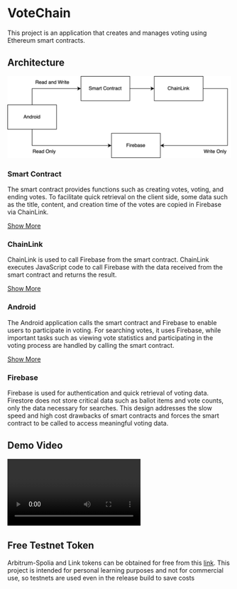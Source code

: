 # VoteChain

This project is an application that creates and manages voting using Ethereum smart contracts.

## Architecture

![architecture](./docs/res/architecture.drawio.png)

### Smart Contract

The smart contract provides functions such as creating votes, voting, and ending votes. To facilitate quick retrieval on
the client side, some data such as the title, content, and creation time of the votes are copied in Firebase via
ChainLink.

[Show More](./contract)

### ChainLink

ChainLink is used to call Firebase from the smart contract. ChainLink executes JavaScript code to call Firebase with the
data received from the smart contract and returns the result.

[Show More](./contract/script)

### Android

The Android application calls the smart contract and Firebase to enable users to participate in voting. For searching
votes, it uses Firebase, while important tasks such as viewing vote statistics and participating in the voting process
are handled by calling the smart contract.

[Show More](./android)

### Firebase

Firebase is used for authentication and quick retrieval of voting data. Firestore does not store critical data such as
ballot items and vote counts, only the data necessary for searches. This design addresses the slow speed and high cost
drawbacks of smart contracts and forces the smart contract to be called to access meaningful voting data.

## Demo Video

<video src="https://github.com/user-attachments/assets/14620fae-e06d-4daf-8fcf-18b4cb61bd67"></video>

## Free Testnet Token

Arbitrum-Spolia and Link tokens can be obtained for free from this [link](https://faucets.chain.link/). This project is
intended for personal learning
purposes and not for commercial use, so testnets are used even in the release build to save costs